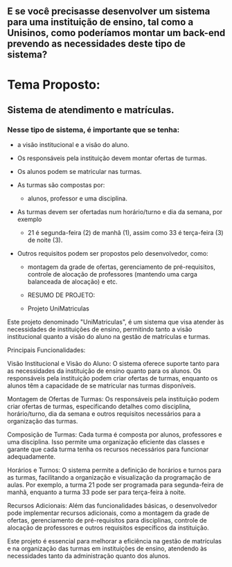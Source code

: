 ## E se você precisasse desenvolver um sistema para uma instituição de ensino, tal como a Unisinos, como poderíamos montar um back-end prevendo as necessidades deste tipo de sistema?

# Tema Proposto: 

## Sistema de atendimento e matrículas. 

### Nesse tipo de sistema, é importante que se tenha:

- a visão institucional e a visão do aluno. 

- Os responsáveis pela instituição devem montar ofertas de turmas.

- Os alunos podem se matricular nas turmas. 

- As turmas são compostas por: 
   - alunos, professor e uma disciplina. 
   
- As turmas devem ser ofertadas num horário/turno e dia da semana, por exemplo
    - 21 é segunda-feira (2) de manhã (1), assim como 33 é terça-feira (3) de noite (3).

- Outros requisitos podem ser propostos pelo desenvolvedor, como: 
  - montagem da grade de ofertas, gerenciamento de pré-requisitos, controle de alocação de professores (mantendo uma carga balanceada de alocação) e etc.
 
  - RESUMO DE PROJETO:
  - Projeto UniMatriculas

Este projeto denominado "UniMatriculas", é um sistema que visa atender às necessidades de instituições de ensino, permitindo tanto a visão institucional quanto a visão do aluno na gestão de matrículas e turmas.

Principais Funcionalidades:

Visão Institucional e Visão do Aluno: O sistema oferece suporte tanto para as necessidades da instituição de ensino quanto para os alunos. Os responsáveis pela instituição podem criar ofertas de turmas, enquanto os alunos têm a capacidade de se matricular nas turmas disponíveis.

Montagem de Ofertas de Turmas: Os responsáveis pela instituição podem criar ofertas de turmas, especificando detalhes como disciplina, horário/turno, dia da semana e outros requisitos necessários para a organização das turmas.

Composição de Turmas: Cada turma é composta por alunos, professores e uma disciplina. Isso permite uma organização eficiente das classes e garante que cada turma tenha os recursos necessários para funcionar adequadamente.

Horários e Turnos: O sistema permite a definição de horários e turnos para as turmas, facilitando a organização e visualização da programação de aulas. Por exemplo, a turma 21 pode ser programada para segunda-feira de manhã, enquanto a turma 33 pode ser para terça-feira à noite.

Recursos Adicionais: Além das funcionalidades básicas, o desenvolvedor pode implementar recursos adicionais, como a montagem da grade de ofertas, gerenciamento de pré-requisitos para disciplinas, controle de alocação de professores  e outros requisitos específicos da instituição.

Este projeto é essencial para melhorar a eficiência na gestão de matrículas e na organização das turmas em instituições de ensino, atendendo às necessidades tanto da administração quanto dos alunos.
